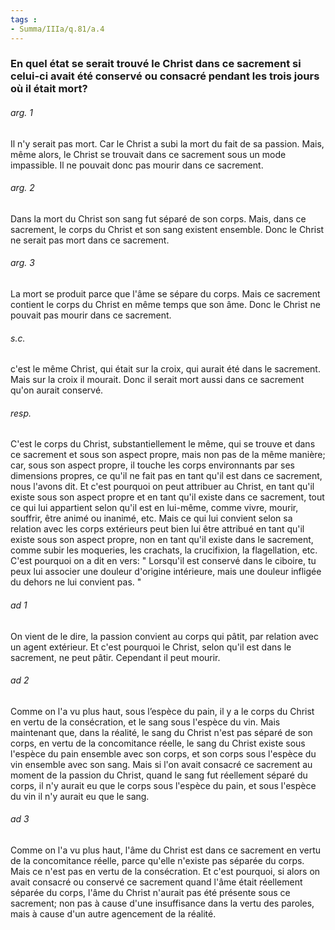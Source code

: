 ```yaml
---
tags : 
- Summa/IIIa/q.81/a.4
---
```


### En quel état se serait trouvé le Christ dans ce sacrement si celui-ci avait été conservé ou consacré pendant les trois jours où il était mort?

###### arg. 1
Il n'y serait pas mort. Car le Christ a subi la mort du fait de sa passion. Mais, même alors, le Christ se trouvait dans ce sacrement sous un mode impassible. Il ne pouvait donc pas mourir dans ce sacrement. 

###### arg. 2
Dans la mort du Christ son sang fut séparé de son corps. Mais, dans ce sacrement, le corps du Christ et son sang existent ensemble. Donc le Christ ne serait pas mort dans ce sacrement. 

###### arg. 3
La mort se produit parce que l'âme se sépare du corps. Mais ce sacrement contient le corps du Christ en même temps que son âme. Donc le Christ ne pouvait pas mourir dans ce sacrement. 

###### s.c.
c'est le même Christ, qui était sur la croix, qui aurait été dans le sacrement. Mais sur la croix il mourait. Donc il serait mort aussi dans ce sacrement qu'on aurait conservé. 

###### resp.
C'est le corps du Christ, substantiellement le même, qui se trouve et dans ce sacrement et sous son aspect propre, mais non pas de la même manière; car, sous son aspect propre, il touche les corps environnants par ses dimensions propres, ce qu'il ne fait pas en tant qu'il est dans ce sacrement, nous l'avons dit. Et c'est pourquoi on peut attribuer au Christ, en tant qu'il existe sous son aspect propre et en tant qu'il existe dans ce sacrement, tout ce qui lui appartient selon qu'il est en lui-même, comme vivre, mourir, souffrir, être animé ou inanimé, etc. Mais ce qui lui convient selon sa relation avec les corps extérieurs peut bien lui être attribué en tant qu'il existe sous son aspect propre, non en tant qu'il existe dans le sacrement, comme subir les moqueries, les crachats, la crucifixion, la flagellation, etc. C'est pourquoi on a dit en vers: " Lorsqu'il est conservé dans le ciboire, tu peux lui associer une douleur d'origine intérieure, mais une douleur infligée du dehors ne lui convient pas. " 

###### ad 1
On vient de le dire, la passion convient au corps qui pâtit, par relation avec un agent extérieur. Et c'est pourquoi le Christ, selon qu'il est dans le sacrement, ne peut pâtir. Cependant il peut mourir. 

###### ad 2
Comme on l'a vu plus haut, sous l’espèce du pain, il y a le corps du Christ en vertu de la consécration, et le sang sous l'espèce du vin. Mais maintenant que, dans la réalité, le sang du Christ n'est pas séparé de son corps, en vertu de la concomitance réelle, le sang du Christ existe sous l'espèce du pain ensemble avec son corps, et son corps sous l'espèce du vin ensemble avec son sang. Mais si l'on avait consacré ce sacrement au moment de la passion du Christ, quand le sang fut réellement séparé du corps, il n'y aurait eu que le corps sous l'espèce du pain, et sous l'espèce du vin il n'y aurait eu que le sang. 

###### ad 3
Comme on l'a vu plus haut, l'âme du Christ est dans ce sacrement en vertu de la concomitance réelle, parce qu'elle n'existe pas séparée du corps. Mais ce n'est pas en vertu de la consécration. Et c'est pourquoi, si alors on avait consacré ou conservé ce sacrement quand l'âme était réellement séparée du corps, l'âme du Christ n'aurait pas été présente sous ce sacrement; non pas à cause d'une insuffisance dans la vertu des paroles, mais à cause d'un autre agencement de la réalité. 

